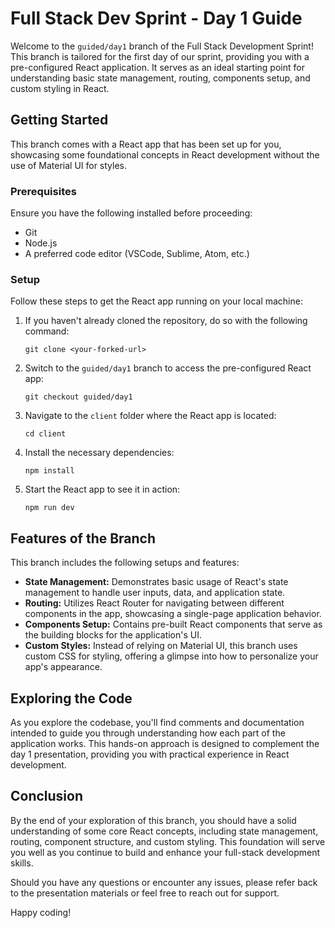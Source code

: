 # Full Stack Dev Sprint - Day 1 Guide

Welcome to the `guided/day1` branch of the Full Stack Development Sprint! This branch is tailored for the first day of our sprint, providing you with a pre-configured React application. It serves as an ideal starting point for understanding basic state management, routing, components setup, and custom styling in React.

## Getting Started

This branch comes with a React app that has been set up for you, showcasing some foundational concepts in React development without the use of Material UI for styles.

### Prerequisites

Ensure you have the following installed before proceeding:
- Git
- Node.js
- A preferred code editor (VSCode, Sublime, Atom, etc.)

### Setup

Follow these steps to get the React app running on your local machine:

1. If you haven't already cloned the repository, do so with the following command:
   ```
   git clone <your-forked-url>
   ```
2. Switch to the `guided/day1` branch to access the pre-configured React app:
   ```
   git checkout guided/day1
   ```
3. Navigate to the `client` folder where the React app is located:
   ```
   cd client
   ```
4. Install the necessary dependencies:
   ```
   npm install
   ```
5. Start the React app to see it in action:
   ```
   npm run dev
   ```

## Features of the Branch

This branch includes the following setups and features:

- **State Management:** Demonstrates basic usage of React's state management to handle user inputs, data, and application state.
- **Routing:** Utilizes React Router for navigating between different components in the app, showcasing a single-page application behavior.
- **Components Setup:** Contains pre-built React components that serve as the building blocks for the application's UI.
- **Custom Styles:** Instead of relying on Material UI, this branch uses custom CSS for styling, offering a glimpse into how to personalize your app's appearance.

## Exploring the Code

As you explore the codebase, you'll find comments and documentation intended to guide you through understanding how each part of the application works. This hands-on approach is designed to complement the day 1 presentation, providing you with practical experience in React development.

## Conclusion

By the end of your exploration of this branch, you should have a solid understanding of some core React concepts, including state management, routing, component structure, and custom styling. This foundation will serve you well as you continue to build and enhance your full-stack development skills.

Should you have any questions or encounter any issues, please refer back to the presentation materials or feel free to reach out for support.

Happy coding!
